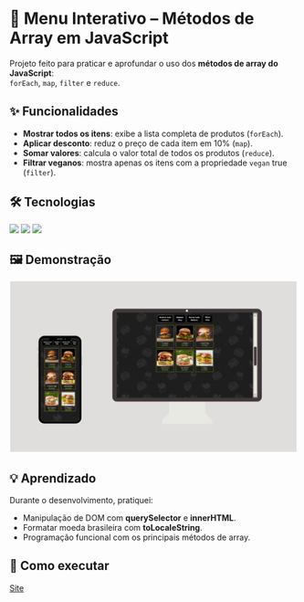 # 🍔 Menu Interativo – Métodos de Array em JavaScript

Projeto feito para praticar e aprofundar o uso dos **métodos de array do JavaScript**:  
`forEach`, `map`, `filter` e `reduce`.

## ✨ Funcionalidades

- **Mostrar todos os itens**: exibe a lista completa de produtos (`forEach`).
- **Aplicar desconto**: reduz o preço de cada item em 10% (`map`).
- **Somar valores**: calcula o valor total de todos os produtos (`reduce`).
- **Filtrar veganos**: mostra apenas os itens com a propriedade `vegan` true (`filter`).

## 🛠️ Tecnologias

<img src="https://img.shields.io/badge/HTML5-E34F26?style=for-the-badge&logo=html5&logoColor=white"/>
<img src="https://img.shields.io/badge/CSS3-1572B6?style=for-the-badge&logo=css3&logoColor=white"/>
<img src="https://img.shields.io/badge/JavaScript-F7DF1E?style=for-the-badge&logo=javascript&logoColor=black"/>

## 🖼️ Demonstração

<img src="https://github.com/BrenoOliveiradev/projeto-burger-arrays/blob/master/img/Projeto-Burger.png?raw=true"/>

## 💡 Aprendizado
Durante o desenvolvimento, pratiquei:
- Manipulação de DOM com **querySelector** e **innerHTML**.
- Formatar moeda brasileira com **toLocaleString**.
- Programação funcional com os principais métodos de array.

## 🚀 Como executar

<a href="https://brenooliveiradev.github.io/projeto-burger-arrays" target="_blank">Site</a>
